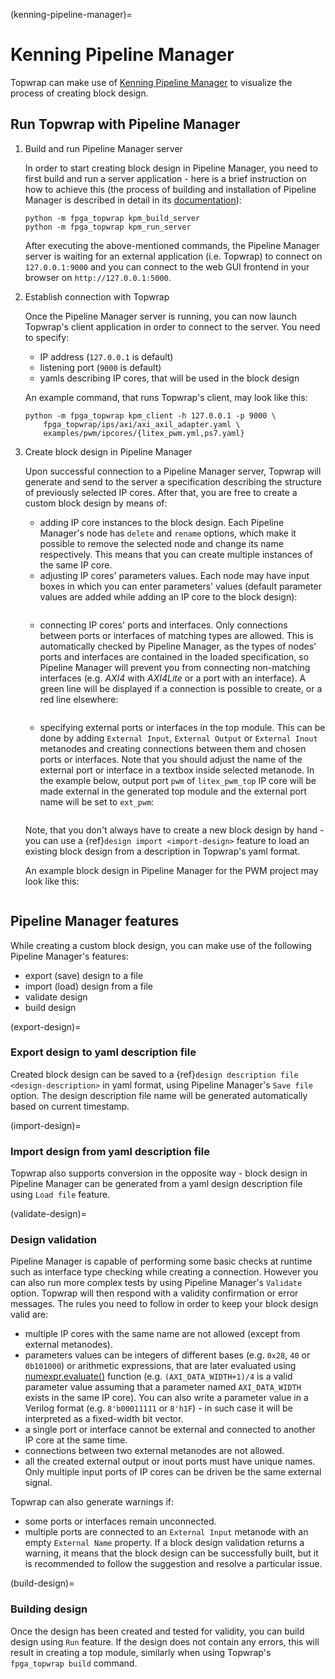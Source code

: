 (kenning-pipeline-manager)=

# Kenning Pipeline Manager

Topwrap can make use of [Kenning Pipeline Manager](https://github.com/antmicro/kenning-pipeline-manager) to visualize the process of creating block design.

## Run Topwrap with Pipeline Manager

1. Build and run Pipeline Manager server

    In order to start creating block design in Pipeline Manager, you need to first build and run a server application - here is a brief instruction on how to achieve this (the process of building and installation of Pipeline Manager is described in detail in its [documentation](https://antmicro.github.io/kenning-pipeline-manager/project-readme.html#building-and-running)):

    ```
    python -m fpga_topwrap kpm_build_server
    python -m fpga_topwrap kpm_run_server
    ```

    After executing the above-mentioned commands, the Pipeline Manager server is waiting for an external application (i.e. Topwrap) to connect on `127.0.0.1:9000` and you can connect to the web GUI frontend in your browser on `http://127.0.0.1:5000`. 

2. Establish connection with Topwrap

    Once the Pipeline Manager server is running, you can now launch Topwrap's client application in order to connect to the server. You need to specify:
    * IP address (`127.0.0.1` is default)
    * listening port (`9000` is default)
    * yamls describing IP cores, that will be used in the block design

    An example command, that runs Topwrap's client, may look like this:
    ```
    python -m fpga_topwrap kpm_client -h 127.0.0.1 -p 9000 \
        fpga_topwrap/ips/axi/axi_axil_adapter.yaml \
        examples/pwm/ipcores/{litex_pwm.yml,ps7.yaml}
    ```

3. Create block design in Pipeline Manager

    Upon successful connection to a Pipeline Manager server, Topwrap will generate and send to the server a specification describing the structure of previously selected IP cores. After that, you are free to create a custom block design by means of:
    * adding IP core instances to the block design. Each Pipeline Manager's node has `delete` and `rename` options, which make it possible to remove the selected node and change its name respectively. This means that you can create multiple instances of the same IP core.
    * adjusting IP cores' parameters values. Each node may have input boxes in which you can enter parameters' values (default parameter values are added while adding an IP core to the block design):
    ```{image} img/node_parameters.png
    ```
    * connecting IP cores' ports and interfaces. Only connections between ports or interfaces of matching types are allowed. This is automatically checked by Pipeline Manager, as the types of nodes' ports and interfaces are contained in the loaded specification, so Pipeline Manager will prevent you from connecting non-matching interfaces (e.g. *AXI4* with *AXI4Lite* or a port with an interface). A green line will be displayed if a connection is possible to create, or a red line elsewhere:
    ```{image} img/invalid_connection.png
    ```
    * specifying external ports or interfaces in the top module. This can be done by adding `External Input`, `External Output` or `External Inout` metanodes and creating connections between them and chosen ports or interfaces. Note that you should adjust the name of the external port or interface in a textbox inside selected metanode. In the example below, output port `pwm` of `litex_pwm_top` IP core will be made external in the generated top module and the external port name will be set to `ext_pwm`:
    ```{image} img/external_port.png
    ```
    Note, that you don't always have to create a new block design by hand - you can use a {ref}`design import <import-design>` feature to load an existing block design from a description in Topwrap's yaml format.

    An example block design in Pipeline Manager for the PWM project may look like this:

    ```{image} img/pwm_design.png
    ```

## Pipeline Manager features

While creating a custom block design, you can make use of the following Pipeline Manager's features:
* export (save) design to a file
* import (load) design from a file
* validate design
* build design

(export-design)=

### Export design to yaml description file

Created block design can be saved to a {ref}`design description file <design-description>` in yaml format, using Pipeline Manager's `Save file` option. The design description file name will be generated automatically based on current timestamp.

(import-design)=

### Import design from yaml description file

Topwrap also supports conversion in the opposite way - block design in Pipeline Manager can be generated from a yaml design description file using `Load file` feature.

(validate-design)=

### Design validation

Pipeline Manager is capable of performing some basic checks at runtime such as interface type checking while creating a connection. However you can also run more complex tests by using Pipeline Manager's `Validate` option. Topwrap will then respond with a validity confirmation or error messages. The rules you need to follow in order to keep your block design valid are:
* multiple IP cores with the same name are not allowed (except from external metanodes).
* parameters values can be integers of different bases (e.g. `0x28`, `40` or `0b101000`) or arithmetic expressions, that are later evaluated using [numexpr.evaluate()](https://numexpr.readthedocs.io/en/latest/api.html#numexpr.evaluate) function (e.g. `(AXI_DATA_WIDTH+1)/4` is a valid parameter value assuming that a parameter named `AXI_DATA_WIDTH` exists in the same IP core). You can also write a parameter value in a Verilog format (e.g. `8'b00011111` or `8'h1F`) - in such case it will be interpreted as a fixed-width bit vector.
* a single port or interface cannot be external and connected to another IP core at the same time.
* connections between two external metanodes are not allowed.
* all the created external output or inout ports must have unique names. Only multiple input ports of IP cores can be driven be the same external signal.

Topwrap can also generate warnings if:
* some ports or interfaces remain unconnected.
* multiple ports are connected to an `External Input` metanode with an empty `External Name` property.
If a block design validation returns a warning, it means that the block design can be successfully built, but it is recommended to follow the suggestion and resolve a particular issue.

(build-design)=

### Building design

Once the design has been created and tested for validity, you can build design using `Run` feature. If the design does not contain any errors, this will result in creating a top module, similarly when using Topwrap's `fpga_topwrap build` command.
